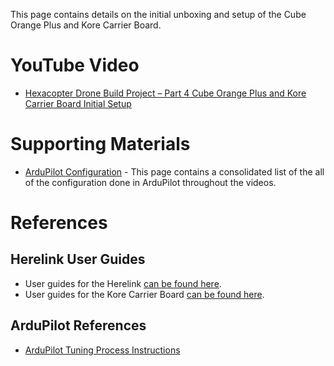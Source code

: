 This page contains details on the initial unboxing and setup of the Cube Orange Plus and Kore Carrier Board.


# YouTube Video
- [Hexacopter Drone Build Project – Part 4 Cube Orange Plus and Kore Carrier Board Initial Setup](https://www.youtube.com/watch?v=5t4QqKYQOWc)

# Supporting Materials
- [ArduPilot Configuration](../ArduPilot-Config/ArduPilot-Config.md) - This page contains a consolidated list of the all of the configuration done in ArduPilot throughout the videos.

# References 
## Herelink User Guides
- User guides for the Herelink [can be found here](https://docs.cubepilot.org/user-guides/herelink/herelink-user-guides).
- User guides for the Kore Carrier Board [can be found here](https://docs.cubepilot.org/user-guides/carrier-boards/kore-carrier-board).

## ArduPilot References
- [ArduPilot Tuning Process Instructions](https://ardupilot.org/copter/docs/tuning-process-instructions.html)